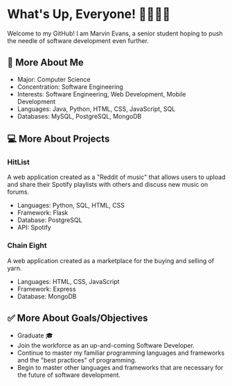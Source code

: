 # What's Up, Everyone! 🤜🏾🤛🏾

Welcome to my GitHub! I am Marvin Evans, a senior student hoping to push the needle of software development even further. 

## 🧐 More About Me

- Major: Computer Science
- Concentration: Software Engineering
- Interests: Software Engineering, Web Development, Mobile Development
- Languages: Java, Python, HTML, CSS, JavaScript, SQL
- Databases: MySQL, PostgreSQL, MongoDB

## 💻 More About Projects

### HitList

A web application created as a "Reddit of music" that allows users to upload and share their Spotify playlists with others and discuss new music on forums. 
- Languages: Python, SQL, HTML, CSS
- Framework: Flask
- Database: PostgreSQL
- API: Spotify

### Chain Eight

A web application created as a marketplace for the buying and selling of yarn. 
- Languages: HTML, CSS, JavaScript
- Framework: Express
- Database: MongoDB

## ✅ More About Goals/Objectives
- Graduate 🎓
- Join the workforce as an up-and-coming Software Developer.
- Continue to master my familiar programming languages and frameworks and the "best practices" of programming.
- Begin to master other languages and frameworks that are necessary for the future of software development.


<!--
**VinnyVin007/VinnyVin007** is a ✨ _special_ ✨ repository because its `README.md` (this file) appears on your GitHub profile.

Here are some ideas to get you started:

- 🔭 I’m currently working on ...
- 🌱 I’m currently learning ...
- 👯 I’m looking to collaborate on ...
- 🤔 I’m looking for help with ...
- 💬 Ask me about ...
- 📫 How to reach me: ...
- 😄 Pronouns: ...
- ⚡ Fun fact: ...
-->

